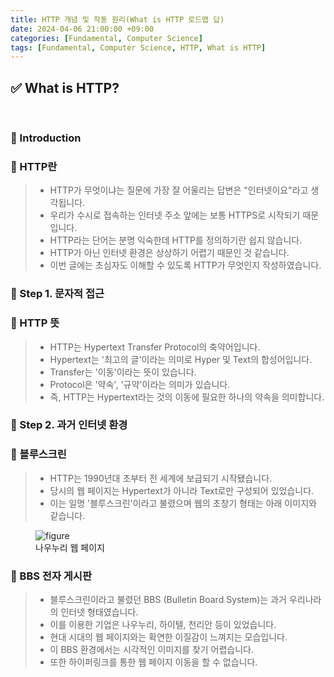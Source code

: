 ```yaml
---
title: HTTP 개념 및 작동 원리(What is HTTP 로드맵 답)
date: 2024-04-06 21:00:00 +09:00
categories: [Fundamental, Computer Science]
tags: [Fundamental, Computer Science, HTTP, What is HTTP]
---
```


<!-- 2024-03-03 글 작성 시작; 2099-01-01 페이지 호출 필요 -->
## ✅ What is HTTP?

<br>

### 🔔 Introduction
### 📌 HTTP란
> - HTTP가 무엇이냐는 질문에 가장 잘 어울리는 답변은 "인터넷이요"라고 생각됩니다.
> - 우리가 수시로 접속하는 인터넷 주소 앞에는 보통 HTTPS로 시작되기 때문입니다.
> - HTTP라는 단어는 분명 익숙한데 HTTP를 정의하기란 쉽지 않습니다.
> - HTTP가 아닌 인터넷 환경은 상상하기 어렵기 때문인 것 같습니다.
> - 이번 글에는 초심자도 이해할 수 있도록 HTTP가 무엇인지 작성하였습니다.

### 🔔 Step 1. 문자적 접근
### 📌 HTTP 뜻
> - HTTP는 Hypertext Transfer Protocol의 축약어입니다.
> - Hypertext는 '최고의 글'이라는 의미로 Hyper 및 Text의 합성어입니다.
> - Transfer는 '이동'이라는 뜻이 있습니다.
> - Protocol은 '약속', '규약'이라는 의미가 있습니다.
> - 즉, HTTP는 Hypertext라는 것의 이동에 필요한 하나의 약속을 의미합니다.

### 🔔 Step 2. 과거 인터넷 환경
### 📌 블루스크린
> - HTTP는 1990년대 초부터 전 세계에 보급되기 시작됐습니다.
> - 당시의 웹 페이지는 Hypertext가 아니라 Text로만 구성되어 있었습니다.
> - 이는 일명 '블루스크린'이라고 불렸으며 웹의 초창기 형태는 아래 이미지와 같습니다.

<figure>
    <img src="https://github.com/Kim-src/Images/assets/150884526/74f42719-d2cb-4b19-8175-820a5ff6022c" class="img" alt="figure">
    <figcaption>나우누리 웹 페이지</figcaption>
</figure>

### 📌 BBS 전자 게시판
> - 블루스크린이라고 불렸던 BBS (Bulletin Board System)는 과거 우리나라의 인터넷 형태였습니다.
> - 이를 이용한 기업은 나우누리, 하이텔, 천리안 등이 있었습니다.
> - 현대 시대의 웹 페이지와는 확연한 이질감이 느껴지는 모습입니다.
> - 이 BBS 환경에서는 시각적인 이미지를 찾기 어렵습니다.
> - 또한 하이퍼링크를 통한 웹 페이지 이동을 할 수 없습니다.





<br>


<br>
<br>
<br>
